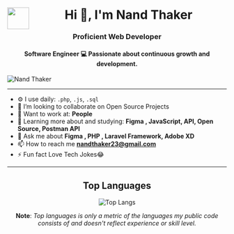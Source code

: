 <h1 align="center"> <img align="left" src = "https://github.com/7oSkaaa/7oSkaaa/blob/main/Images/about_me.gif?raw=true" width = 50px>Hi 👋, I'm Nand Thaker </h1>


<h3 align="center">Proficient Web Developer</h3>
<h4 align="center">Software Engineer 💻 Passionate about continuous growth and development.</h4>

<p align="left"> <img src="https://komarev.com/ghpvc/?username=Nand2003&label=Profile%20views&color=0e75b6&style=flat" alt="Nand Thaker" /> </p>

---


- ⚙️ I use daily: `.php`, `.js`, `.sql`
- 👯 I’m looking to collaborate on Open Source Projects
- 💅 Want to work at: **People**
- 🌱 Learning more about and studying: **Figma , JavaScript, API, Open Source, Postman API**
- 💬 Ask me about **Figma , PHP , Laravel Framework, Adobe XD**
- 📫 How to reach me **nandthaker23@gmail.com**
- ⚡ Fun fact Love Tech Jokes😂
---

<div align="center">

## Top Languages

![Top Langs](https://github-readme-stats.vercel.app/api/top-langs/?username=Nand2003&layout=compact&theme=radical)

<b>Note</b>: *Top languages is only a metric of the languages my public code consists of and doesn't reflect experience or skill level.*


     
</div>
